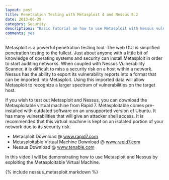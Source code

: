 ```yaml
---
layout: post
title: Penetration Testing with Metasploit 4 and Nessus 5.2
date: 2013-06-29
category: Security
descriptioni: "Basic Tutorial on how to use Metasploit with Nessus vulnerability scanner results."
comments: yes
---
```


Metasploit is a powerful penetration testing tool. The web GUI is simplified penetration testing to the fullest. Just about anyone with a little bit of knowledge of operating systems and security can install Metasploit in order to start auditing networks. When coupled with Nessus Vulnerability Scanner, it is difficult to miss a security risk on a host within a network. Nessus has the ability to export its vulnerability reports into a format that can be imported into Metasploit. Using this imported data will allow Metasploit to recognize a larger spectrum of vulnerabilities on the target host.



 
If you wish to test out Metasploit and Nessus, you can download the Metasploitable virtual machine from Rapid 7. Metasploitable comes pre-installed with outdated software on an unsupported version of Ubuntu. It has many vulnerabilities that will give an attacker shell access. It is recommended that this virtual machine is kept on an isolated portion of your network due to its security risk.

- Metasploit Download @ www.rapid7.com
- Metasploitable Virtual Machine Download @ www.rapid7.com
- Nessus Download @ www.tenable.com

In this video I will be demonstrating how to use Metasploit and Nessus by exploiting the Metasploitable Virtual Machine.

{% include nessus_metasploit.markdown %}


